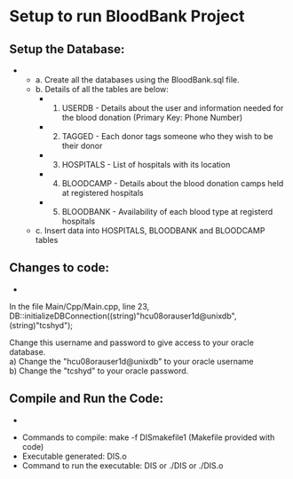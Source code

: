 # Setup to run BloodBank Project

## Setup the Database:
-
	* a. Create all the databases using the BloodBank.sql file. 
	* b. Details of all the tables are below:
		* 1. USERDB - Details about the user and information needed for the blood donation (Primary Key: Phone Number)
		* 2. TAGGED - Each donor tags someone who they wish to be their donor
		* 3. HOSPITALS - List of hospitals with its location
		* 4. BLOODCAMP - Details about the blood donation camps held at registered hospitals 
		* 5. BLOODBANK - Availability of each blood type at registerd hospitals
	* c. Insert data into HOSPITALS, BLOODBANK and BLOODCAMP tables

## Changes to code: 
-

In the file Main/Cpp/Main.cpp, line 23, <br/>
 DB::initializeDBConnection((string)"hcu08orauser1d@unixdb",(string)"tcshyd"); <br/>

Change this username and password to give access to your oracle database. <br/>
	a) Change the "hcu08orauser1d@unixdb" to your oracle username <br/>
	b) Change the "tcshyd" to your oracle password. <br/>

## Compile and Run the Code:
-

* Commands to compile: make -f DISmakefile1 (Makefile provided with code)
* Executable generated: DIS.o 
* Command to run the executable: DIS or ./DIS or ./DIS.o
